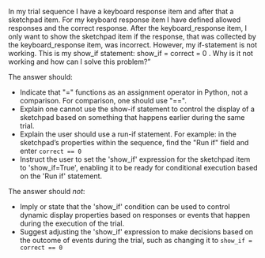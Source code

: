 In my trial sequence I have a keyboard response item and after that a sketchpad item. For my keyboard response item I have defined allowed responses and the correct response. After the keyboard_response item, I only want to show the sketchpad item if the response, that was collected by the keyboard_response item, was incorrect. However, my if-statement is not working. This is my show_if statement: show_if = correct = 0 . Why is it not working and how can I solve this problem?” 

The answer should: 

- Indicate that "=" functions as an assignment operator in Python, not a comparison. For comparison, one should use "==".
- Explain one cannot use the show-if statement to control the display of a sketchpad based on something that happens earlier during the same trial. 
- Explain the user should use a  run-if statement. For example: in the sketchpad’s properties within the sequence, find the "Run if" field and enter `correct == 0`  
- Instruct the user to set the 'show_if' expression for the sketchpad item to 'show_if=True', enabling it to be ready for conditional execution based on the 'Run if' statement.

The answer should *not*: 

- Imply or state that the 'show_if' condition can be used to control dynamic display properties based on responses or events that happen during the execution of the trial.
- Suggest adjusting the 'show_if' expression to make decisions based on the outcome of events during the trial, such as changing it to `show_if = correct == 0` 
